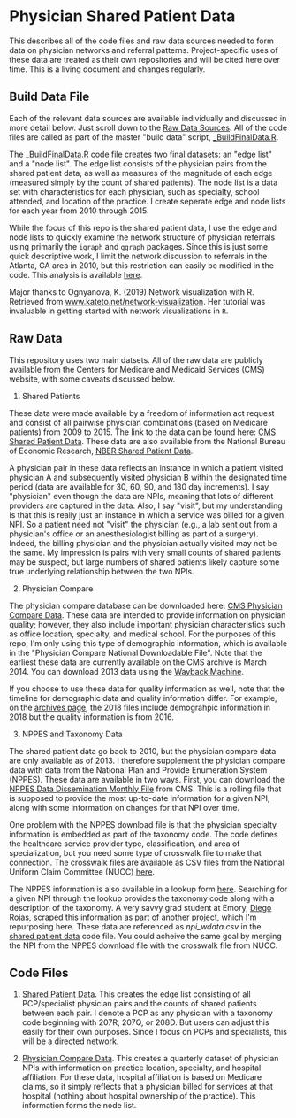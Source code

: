# Physician Shared Patient Data
This describes all of the code files and raw data sources needed to form data on physician networks and referral patterns. Project-specific uses of these data are treated as their own repositories and will be cited here over time. This is a living document and changes regularly.

## Build Data File
Each of the relevant data sources are available individually and discussed in more detail below. Just scroll down to the [Raw Data Sources](#raw-data). All of the code files are called as part of the master "build data" script, [_BuildFinalData.R](data-code/_BuildFinalData.R). 

The [_BuildFinalData.R](data-code/_BuildFinalData.R) code file creates two final datasets: an "edge list" and a "node list". The edge list consists of the physician pairs from the shared patient data, as well as measures of the magnitude of each edge (measured simply by the count of shared patients). The node list is a data set with characteristics for each physician, such as specialty, school attended, and location of the practice. I create seperate edge and node lists for each year from 2010 through 2015.

While the focus of this repo is the shared patient data, I use the edge and node lists to quickly examine the network structure of physician referrals using primarily the `igraph` and `ggraph` packages. Since this is just some quick descriptive work, I limit the network discussion to referrals in the Atlanta, GA area in 2010, but this restriction can easily be modified in the code. This analysis is available [here](analysis/networks.html).

Major thanks to Ognyanova, K. (2019) Network visualization with R. Retrieved from www.kateto.net/network-visualization. Her tutorial was invaluable in getting started with network visualizations in `R`.

## Raw Data
This repository uses two main datsets. All of the raw data are publicly available from the Centers for Medicare and Medicaid Services (CMS) website, with some caveats discussed below.

1. Shared Patients

These data were made available by a freedom of information act request and consist of all pairwise physician combinations (based on Medicare patients) from 2009 to 2015. The link to the data can be found here: [CMS Shared Patient Data](https://www.cms.gov/Regulations-and-Guidance/Legislation/FOIA/Referral-Data-FAQs). These data are also available from the National Bureau of Economic Research, [NBER Shared Patient Data](https://www.nber.org/data/physician-shared-patient-patterns-data.html).

A physician pair in these data reflects an instance in which a patient visited physician A and subsequently visited physician B within the designated time period (data are available for 30, 60, 90, and 180 day increments). I say "physician" even though the data are NPIs, meaning that lots of different providers are captured in the data. Also, I say "visit", but my understanding is that this is really just an instance in which a service was billed for a given NPI. So a patient need not "visit" the physician (e.g., a lab sent out from a physician's office or an anesthesiologist billing as part of a surgery). Indeed, the billing physician and the physician actually visited may not be the same. My impression is pairs with very small counts of shared patients may be suspect, but large numbers of shared patients likely capture some true underlying relationship between the two NPIs. 

2. Physician Compare

The physician compare database can be downloaded here: [CMS Physician Compare Data](https://data.medicare.gov/data/physician-compare). These data are intended to provide information on physician quality; however, they also include important physician characteristics such as office location, specialty, and medical school. For the purposes of this repo, I'm only using this type of demographic information, which is available in the "Physician Compare National Downloadable File". Note that the earliest these data are currently available on the CMS archive is March 2014. You can download 2013 data using the [Wayback Machine](https://archive.org/web/).

If you choose to use these data for quality information as well, note that the timeline for demographic data and quality information differ. For example, on the [archives page](https://data.medicare.gov/data/archives/physician-compare), the 2018 files include demograhpic information in 2018 but the quality information is from 2016. 

3. NPPES and Taxonomy Data

The shared patient data go back to 2010, but the physician compare data are only available as of 2013. I therefore supplement the physician compare data with data from the National Plan and Provide Enumeration System (NPPES). These data are available in two ways. First, you can download the [NPPES Data Dissemination Monthly File](https://download.cms.gov/nppes/NPI_Files.html) from CMS. This is a rolling file that is supposed to provide the most up-to-date information for a given NPI, along with some information on changes for that NPI over time. 

One problem with the NPPES download file is that the physician specialty information is embedded as part of the taxonomy code. The code defines the healthcare service provider type, classification, and area of specialization, but you need some type of crosswalk file to make that connection. The crosswalk files are available as CSV files from the  National Uniform Claim Committee (NUCC) [here](https://nucc.org/index.php/code-sets-mainmenu-41/provider-taxonomy-mainmenu-40/csv-mainmenu-57).

The NPPES information is also available in a lookup form [here](https://npiregistry.cms.hhs.gov/). Searching for a given NPI through the lookup provides the taxonomy code along with a description of the taxonomy. A very savvy grad student at Emory, [Diego Rojas](https://dieguer.github.io/), scraped this information as part of another project, which I'm repurposing here. These data are referenced as *npi_wdata.csv* in the [shared patient data](data-code/SharedPatientData.R) code file. You could acheive the same goal by merging the NPI from the NPPES download file with the crosswalk file from NUCC.

## Code Files

1. [Shared Patient Data](data-code/SharedPatientData.R). This creates the edge list consisting of all PCP/specialist physician pairs and the counts of shared patients between each pair. I denote a PCP as any physician with a taxonomy code beginning with 207R, 207Q, or 208D. But users can adjust this easily for their own purposes. Since I focus on PCPs and specialists, this will be a directed network. 

2. [Physician Compare Data](data-code/PhysicianCompare.R). This creates a quarterly dataset of physician NPIs with information on practice location, specialty, and hospital affiliation. For these data, hospital affiliation is based on Medicare claims, so it simply reflects that a physician billed for services at that hospital (nothing about hospital ownership of the practice). This information forms the node list.
